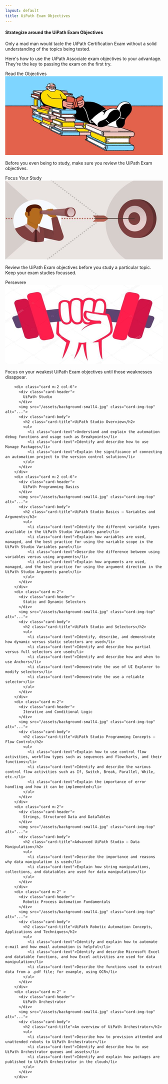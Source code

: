 ```yaml
---
layout: default
title: UiPath Exam Objectives
---
```

<div class="row">
  <div class="col-12 mb-2  d-flex align-items-stretch">
    <div class="card">
      <div class="card-header">
        <h4>Strategize around the UiPath Exam Objectives</h4>
      </div>
      <div class="card-body">
        <p class="card-text">Only a mad man would tacle the UiPath Certification Exam without a solid understanding of the topics being tested.</p>
        <p class="card-text">Here's how to use the UiPath Associate exam objectives to your advantage. They're the key to passing the exam on the first try.</p>
      </div>
    </div>
  </div>
  <div class=" col-6 col-xs-6 col-sm-6 col-md-4 col-lg-4 col-xl-4 mb-2  d-flex align-items-stretch">
    <div class="card" >
      <div class="card-header">Read the Objectives</div>
      <img src="/assets/read.jpg" class="card-img-top" alt="uipath certification">
      <div class="card-body d-flex flex-column">
        <p class="card-text">Before you even being to study, make sure you review the UiPath Exam objectives.</p>
      </div>
    </div>
  </div>
  <div class=" col-6 col-xs-6 col-sm-6 col-md-4 col-lg-4 col-xl-4 mb-2  d-flex align-items-stretch">
    <div class="card" >
      <div class="card-header">Focus Your Study</div>
      <img src="/assets/focus.jpg" class="card-img-top" alt="uipath certification">
      <div class="card-body d-flex flex-column">
        <p class="card-text">Review the UiPath Exam objectives before you study a particular topic. Keep your exam studies focussed.</p>
      </div>
    </div>
  </div>
  <div class=" col-12 col-xs-12 col-sm-12 col-md-4 col-lg-4 col-xl-4 mb-2  d-flex align-items-stretch">
    <div class="card" >
      <div class="card-header">Persevere</div>
      <img src="/assets/dumbell.jpg" class="card-img-top" alt="uipath certification">
      <div class="card-body d-flex flex-column">
        <p class="card-text">Focus on your weakest UiPath Exam objectives until those weaknesses disappear.</p>
      </div>
    </div>
  </div>


        <div class="card m-2 col-6">
          <div class="card-header">
            UiPath Studio
          </div>
          <img src="/assets/background-small4.jpg" class="card-img-top" alt="...">
          <div class="card-body">
            <h2 class="card-title">UiPath Studio Overview</h2>
            <ul>
              <li class="card-text">Understand and explain the automation debug functions and usage such as Breakpoints</li>
              <li class="card-text">Identify and describe how to use Manage Packages</li>
              <li class="card-text">Explain the significance of connecting an automation project to the version control solution</li>
            </ul>
          </div>
        </div>
        <div class="card m-2 col-6">
          <div class="card-header">
            UiPath Programming Basics
          </div>
          <img src="/assets/background-small4.jpg" class="card-img-top" alt="...">
          <div class="card-body">
            <h2 class="card-title">UiPath Studio Basics – Variables and Arguments</h2>
            <ul>
              <li class="card-text">Identify the different variable types available in the UiPath Studio Variables panel</li>
              <li class="card-text">Explain how variables are used, managed, and the best practice for using the variable scope in the UiPath Studio Variables panel</li>
              <li class="card-text">Describe the difference between using variables versus using arguments</li>
              <li class="card-text">Explain how arguments are used, managed, and the best practice for using the argument direction in the UiPath Studio Arguments panel</li>
            </ul>
          </div>
        </div>
        <div class="card m-2">
          <div class="card-header">
            Static and Dynamic Selectors
          </div>
          <img src="/assets/background-small4.jpg" class="card-img-top" alt="...">
          <div class="card-body">
            <h2 class="card-title">UiPath Studio and Selectors</h2>
            <ul>
              <li class="card-text">Identify, describe, and demonstrate how dynamic versus static selectors are used</li>
              <li class="card-text">Identify and describe how partial versus full selectors are used</li>
              <li class="card-text">Identify and describe how and when to use Anchors</li>
              <li class="card-text">Demonstrate the use of UI Explorer to modify selectors</li>
              <li class="card-text">Demonstrate the use a reliable selector</li>
            </ul>
          </div>
        </div>
        <div class="card m-2">
          <div class="card-header">
            Iterative and Conditional Logic
          </div>
          <img src="/assets/background-small4.jpg" class="card-img-top" alt="...">
          <div class="card-body">
            <h2 class="card-title">UiPath Studio Programming Concepts – Flow Control</h2>
            <ul>
              <li class="card-text">Explain how to use control flow activities, workflow types such as sequences and flowcharts, and their functions</li>
              <li class="card-text">Identify and describe the various control flow activities such as If, Switch, Break, Parallel, While, etc.</li>
              <li class="card-text">Explain the importance of error handling and how it can be implemented</li>
            </ul>
          </div>
        </div>
        <div class="card m-2">
          <div class="card-header">
            Strings, Structured Data and DataTables
          </div>
          <img src="/assets/background-small4.jpg" class="card-img-top" alt="...">
          <div class="card-body">
            <h2 class="card-title">Advanced UiPath Studio – Data Manipulation</h2>
            <ul>
              <li class="card-text">Describe the importance and reasons why data manipulation is used</li>
              <li class="card-text">Explain how string manipulations, collections, and datatables are used for data manipulation</li>
            </ul>
          </div>
        </div>
        <div class="card m-2" >
          <div class="card-header">
            Robotic Process Automation Fundamentals
          </div>
          <img src="/assets/background-small4.jpg" class="card-img-top" alt="...">
          <div class="card-body">
            <h2 class="card-title">UiPath Robotic Automation Concepts, Applications and Techniques</h2>
            <ul>
              <li class="card-text">Identify and explain how to automate e-mail and how email automation is helpful</li>
              <li class="card-text">Identify and describe Microsoft Excel and datatable functions, and how Excel activities are used for data manipulation</li>
              <li class="card-text">Describe the functions used to extract data from a .pdf file; for example, using OCR</li>
            </ul>
          </div>
        </div>
        <div class="card m-2" >
          <div class="card-header">
            UiPath Orchestrator
          </div>
          <img src="/assets/background-small4.jpg" class="card-img-top" alt="...">
          <div class="card-body">
            <h2 class="card-title">An overview of UiPath Orchestrator</h2>
            <ul>
              <li class="card-text">Describe how to provision attended and unattended robots to UiPath Orchestrator</li>
              <li class="card-text">Identify and describe how to use UiPath Orchestrator queues and assets</li>
              <li class="card-text">Identify and explain how packages are published to UiPath Orchestrator in the cloud</li>
            </ul>
          </div>
        </div>



</div>
